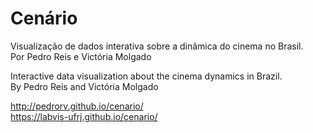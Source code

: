 # Cenário
Visualização de dados interativa sobre a dinâmica do cinema no Brasil.  
Por Pedro Reis e Victória Molgado

Interactive data visualization about the cinema dynamics in Brazil.  
By Pedro Reis and Victória Molgado

http://pedrorv.github.io/cenario/  
https://labvis-ufrj.github.io/cenario/